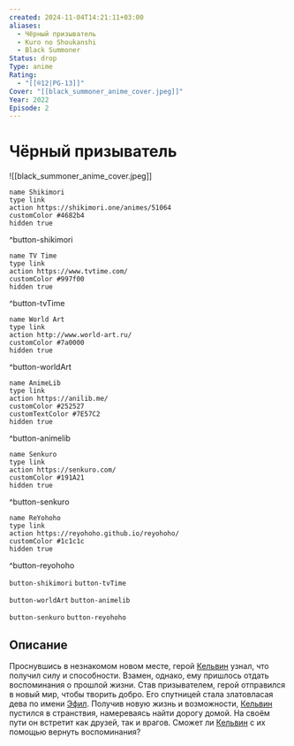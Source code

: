 ```yaml
---
created: 2024-11-04T14:21:11+03:00
aliases:
  - Чёрный призыватель
  - Kuro no Shoukanshi
  - Black Summoner
Status: drop
Type: anime
Rating:
  - "[[®️12|PG-13]]"
Cover: "[[black_summoner_anime_cover.jpeg]]"
Year: 2022
Episode: 2
---
```


# Чёрный призыватель

![[black_summoner_anime_cover.jpeg]]

```button
name Shikimori
type link
action https://shikimori.one/animes/51064
customColor #4682b4
hidden true
```
^button-shikimori

```button
name TV Time
type link
action https://www.tvtime.com/
customColor #997f00
hidden true
```
^button-tvTime

```button
name World Art
type link
action http://www.world-art.ru/
customColor #7a0000
hidden true
```
^button-worldArt

```button
name AnimeLib
type link
action https://anilib.me/
customColor #252527
customTextColor #7E57C2
hidden true
```
^button-animelib

```button
name Senkuro
type link
action https://senkuro.com/
customColor #191A21
hidden true
```
^button-senkuro

```button
name ReYohoho
type link
action https://reyohoho.github.io/reyohoho/
customColor #1c1c1c
hidden true
```
^button-reyohoho

`button-shikimori` `button-tvTime`

`button-worldArt` `button-animelib`

`button-senkuro` `button-reyohoho`

## Описание

Проснувшись в незнакомом новом месте, герой [Кельвин](https://shikimori.one/characters/169696-kelvin) узнал, что получил силу и способности. Взамен, однако, ему пришлось отдать воспоминания о прошлой жизни. Став призывателем, герой отправился в новый мир, чтобы творить добро. Его спутницей стала златовласая дева по имени [Эфил](https://shikimori.one/characters/206238-efil). Получив новую жизнь и возможности, [Кельвин](https://shikimori.one/characters/169696-kelvin) пустился в странствия, намереваясь найти дорогу домой. На своём пути он встретит как друзей, так и врагов. Сможет ли [Кельвин](https://shikimori.one/characters/169696-kelvin) с их помощью вернуть воспоминания?
